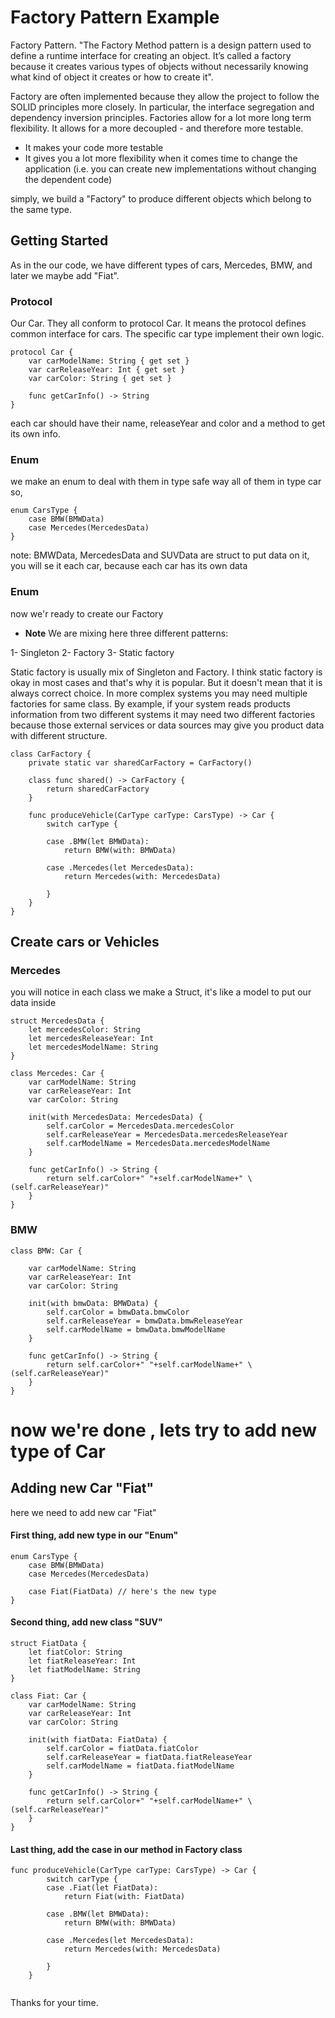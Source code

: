 # Factory Pattern Example

Factory Pattern.
"The Factory Method pattern is a design pattern used to define a runtime interface for creating an object.
It’s called a factory because it creates various types of objects without necessarily knowing what kind of object it creates or how to create it".

Factory are often implemented because they allow the project to follow the SOLID principles more closely. In particular, the interface segregation and dependency inversion principles.
Factories allow for a lot more long term flexibility. It allows for a more decoupled - and therefore more testable.
- It makes your code more testable
- It gives you a lot more flexibility when it comes time to change the application (i.e. you can create new implementations without changing the dependent code)


simply, we build a "Factory" to produce different objects which belong to the same type.

## Getting Started

As in the our code, we have different types of cars, Mercedes, BMW, and later we maybe add "Fiat".

### Protocol
Our Car.
They all conform to protocol Car. It means the protocol defines common interface for cars. The specific car type implement their own logic.

```
protocol Car {
    var carModelName: String { get set }
    var carReleaseYear: Int { get set }
    var carColor: String { get set }
    
    func getCarInfo() -> String
}
```
each car should have their name, releaseYear and color 
and a method to get its own info.

### Enum
we make an enum to deal with them in type safe way
all of them in type car
so,
```
enum CarsType {
    case BMW(BMWData)
    case Mercedes(MercedesData)
}
```
note: BMWData, MercedesData and SUVData are struct to put data on it, you will se it each car, because each car has its own data


### Enum

now we'r ready to create our Factory

* **Note** We are mixing here three different patterns:

1- Singleton
2- Factory
3- Static factory

Static factory is usually mix of Singleton and Factory. 
I think static factory is okay in most cases and that's why it is popular. But it doesn't mean that it is always correct choice. In more complex systems you may need multiple factories for same class.
By example, if your system reads products information from two different systems it may need two different factories because those external services or data sources may give you product data with different structure.

```
class CarFactory {
    private static var sharedCarFactory = CarFactory()
    
    class func shared() -> CarFactory {
        return sharedCarFactory
    }
    
    func produceVehicle(CarType carType: CarsType) -> Car {
        switch carType {
            
        case .BMW(let BMWData):
            return BMW(with: BMWData)
            
        case .Mercedes(let MercedesData):
            return Mercedes(with: MercedesData)
            
        }
    }
}
```

## Create cars or Vehicles

### Mercedes

you will notice in each class we make a Struct,
it's like a model to put our data inside

```
struct MercedesData {
    let mercedesColor: String
    let mercedesReleaseYear: Int
    let mercedesModelName: String
}
```

```
class Mercedes: Car {
    var carModelName: String
    var carReleaseYear: Int
    var carColor: String
    
    init(with MercedesData: MercedesData) {
        self.carColor = MercedesData.mercedesColor
        self.carReleaseYear = MercedesData.mercedesReleaseYear
        self.carModelName = MercedesData.mercedesModelName
    }
    
    func getCarInfo() -> String {
        return self.carColor+" "+self.carModelName+" \(self.carReleaseYear)"
    }
}
```
### BMW

```
class BMW: Car {
    
    var carModelName: String
    var carReleaseYear: Int
    var carColor: String
    
    init(with bmwData: BMWData) {
        self.carColor = bmwData.bmwColor
        self.carReleaseYear = bmwData.bmwReleaseYear
        self.carModelName = bmwData.bmwModelName
    }
    
    func getCarInfo() -> String {
        return self.carColor+" "+self.carModelName+" \(self.carReleaseYear)"
    }
}
```

# now we're done , lets try to add new type of Car

## Adding new Car "Fiat"
here we need to add new car "Fiat"

#### First thing, add new type in our "Enum"
```
enum CarsType {
    case BMW(BMWData)
    case Mercedes(MercedesData)
    
    case Fiat(FiatData) // here's the new type
}
```

#### Second thing, add new class "SUV"

```
struct FiatData {
    let fiatColor: String
    let fiatReleaseYear: Int
    let fiatModelName: String
}

class Fiat: Car {
    var carModelName: String
    var carReleaseYear: Int
    var carColor: String
    
    init(with fiatData: FiatData) {
        self.carColor = fiatData.fiatColor
        self.carReleaseYear = fiatData.fiatReleaseYear
        self.carModelName = fiatData.fiatModelName
    }
    
    func getCarInfo() -> String {
        return self.carColor+" "+self.carModelName+" \(self.carReleaseYear)"
    }
}

```

#### Last thing, add the case in our method in Factory class
```
func produceVehicle(CarType carType: CarsType) -> Car {
        switch carType {
        case .Fiat(let FiatData):
            return Fiat(with: FiatData)
            
        case .BMW(let BMWData):
            return BMW(with: BMWData)
            
        case .Mercedes(let MercedesData):
            return Mercedes(with: MercedesData)
            
        }
    }
    
```

Thanks for your time.
